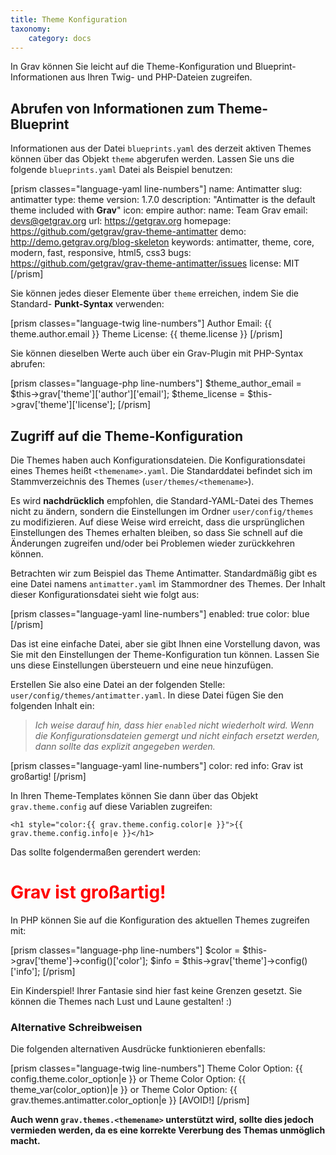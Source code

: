 ```yaml
---
title: Theme Konfiguration
taxonomy:
    category: docs
---
```


In Grav können Sie leicht auf die Theme-Konfiguration und Blueprint-Informationen aus Ihren Twig- und PHP-Dateien zugreifen.

## Abrufen von Informationen zum Theme-Blueprint

Informationen aus der Datei `blueprints.yaml` des derzeit aktiven Themes können über das Objekt `theme` abgerufen werden. Lassen Sie uns die folgende `blueprints.yaml` Datei als Beispiel benutzen:

[prism classes="language-yaml line-numbers"]
name: Antimatter
slug: antimatter
type: theme
version: 1.7.0
description: "Antimatter is the default theme included with **Grav**"
icon: empire
author:
  name: Team Grav
  email: devs@getgrav.org
  url: https://getgrav.org
homepage: https://github.com/getgrav/grav-theme-antimatter
demo: http://demo.getgrav.org/blog-skeleton
keywords: antimatter, theme, core, modern, fast, responsive, html5, css3
bugs: https://github.com/getgrav/grav-theme-antimatter/issues
license: MIT
[/prism]

Sie können jedes dieser Elemente über `theme` erreichen, indem Sie die Standard- **Punkt-Syntax** verwenden:

[prism classes="language-twig line-numbers"]
Author Email: {{ theme.author.email }}
Theme License: {{ theme.license }}
[/prism]

Sie können dieselben Werte auch über ein Grav-Plugin mit PHP-Syntax abrufen:

[prism classes="language-php line-numbers"]
$theme_author_email = $this->grav['theme']['author']['email'];
$theme_license = $this->grav['theme']['license'];
[/prism]

## Zugriff auf die Theme-Konfiguration

Die Themes haben auch Konfigurationsdateien. Die Konfigurationsdatei eines Themes heißt `<themename>.yaml`. Die Standarddatei befindet sich im Stammverzeichnis des Themes (`user/themes/<themename>`).

Es wird **nachdrücklich** empfohlen, die Standard-YAML-Datei des Themes nicht zu ändern, sondern die Einstellungen im Ordner `user/config/themes` zu modifizieren. Auf diese Weise wird erreicht, dass die ursprünglichen Einstellungen des Themes erhalten bleiben, so dass Sie schnell auf die Änderungen zugreifen und/oder bei Problemen wieder zurückkehren können.

Betrachten wir zum Beispiel das Theme Antimatter. Standardmäßig gibt es eine Datei namens `antimatter.yaml` im Stammordner des Themes. Der Inhalt dieser Konfigurationsdatei sieht wie folgt aus:

[prism classes="language-yaml line-numbers"]
enabled: true
color: blue
[/prism]

Das ist eine einfache Datei, aber sie gibt Ihnen eine Vorstellung davon, was Sie mit den Einstellungen der Theme-Konfiguration tun können. Lassen Sie uns diese Einstellungen übersteuern und eine neue hinzufügen.

Erstellen Sie also eine Datei an der folgenden Stelle: `user/config/themes/antimatter.yaml`.  In diese Datei fügen Sie den folgenden Inhalt ein:

> *Ich weise darauf hin, dass hier `enabled` nicht wiederholt wird. Wenn die Konfigurationsdateien gemergt und nicht einfach ersetzt werden, dann sollte das explizit angegeben werden.*

[prism classes="language-yaml line-numbers"]
color: red
info: Grav ist großartig!
[/prism]

In Ihren Theme-Templates können Sie dann über das Objekt `grav.theme.config` auf diese Variablen zugreifen:

```
<h1 style="color:{{ grav.theme.config.color|e }}">{{ grav.theme.config.info|e }}</h1>
```

Das sollte folgendermaßen gerendert werden:

<h1 style="color:red">Grav ist großartig!</h1>

In PHP können Sie auf die Konfiguration des aktuellen Themes zugreifen mit:

[prism classes="language-php line-numbers"]
$color = $this->grav['theme']->config()['color'];
$info = $this->grav['theme']->config()['info'];
[/prism]

Ein Kinderspiel! Ihrer Fantasie sind hier fast keine Grenzen gesetzt.  Sie können die Themes nach Lust und Laune gestalten! :)

### Alternative Schreibweisen

Die folgenden alternativen Ausdrücke funktionieren ebenfalls:

[prism classes="language-twig line-numbers"]
Theme Color Option: {{ config.theme.color_option|e }}
   or
Theme Color Option: {{ theme_var(color_option)|e }}
   or
Theme Color Option: {{ grav.themes.antimatter.color_option|e }} [AVOID!]
[/prism]

**Auch wenn `grav.themes.<themename>` unterstützt wird, sollte dies jedoch vermieden werden, da es eine korrekte Vererbung des Themas unmöglich macht.**
